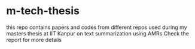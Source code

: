 # m-tech-thesis
this repo contains papers and codes from different repos used during my masters thesis at IIT Kanpur on text summarization using AMRs
Check the report for more details

